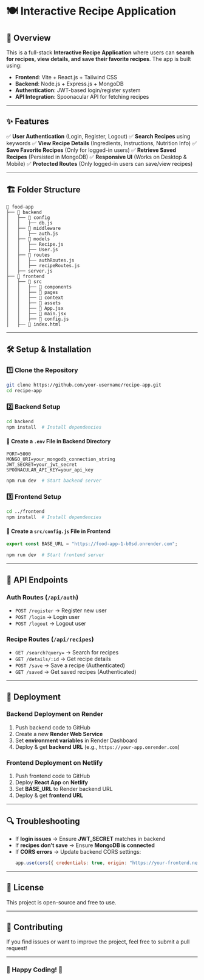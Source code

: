 # 🍽️ Interactive Recipe Application

## 🚀 Overview
This is a full-stack **Interactive Recipe Application** where users can **search for recipes, view details, and save their favorite recipes**. The app is built using:

- **Frontend**: Vite + React.js + Tailwind CSS
- **Backend**: Node.js + Express.js + MongoDB
- **Authentication**: JWT-based login/register system
- **API Integration**: Spoonacular API for fetching recipes

---

## ✨ Features
✅ **User Authentication** (Login, Register, Logout)
✅ **Search Recipes** using keywords
✅ **View Recipe Details** (Ingredients, Instructions, Nutrition Info)
✅ **Save Favorite Recipes** (Only for logged-in users)
✅ **Retrieve Saved Recipes** (Persisted in MongoDB)
✅ **Responsive UI** (Works on Desktop & Mobile)
✅ **Protected Routes** (Only logged-in users can save/view recipes)

---

## 🏗️ Folder Structure
```
📂 food-app
├── 📁 backend
│   ├── 📁 config
│   │   ├── db.js
│   ├── 📁 middleware
│   │   ├── auth.js
│   ├── 📁 models
│   │   ├── Recipe.js
│   │   ├── User.js
│   ├── 📁 routes
│   │   ├── authRoutes.js
│   │   ├── recipeRoutes.js
│   ├── server.js
├── 📁 frontend
│   ├── 📁 src
│   │   ├── 📁 components
│   │   ├── 📁 pages
│   │   ├── 📁 context
│   │   ├── 📁 assets
│   │   ├── 📄 App.jsx
│   │   ├── 📄 main.jsx
│   │   ├── 📄 config.js
│   ├── 📄 index.html
```

---

## 🛠️ Setup & Installation
### **1️⃣ Clone the Repository**
```sh
git clone https://github.com/your-username/recipe-app.git
cd recipe-app
```

### **2️⃣ Backend Setup**
```sh
cd backend
npm install  # Install dependencies
```

#### **🔹 Create a `.env` File in Backend Directory**
```env
PORT=5000
MONGO_URI=your_mongodb_connection_string
JWT_SECRET=your_jwt_secret
SPOONACULAR_API_KEY=your_api_key
```

```sh
npm run dev  # Start backend server
```

### **3️⃣ Frontend Setup**
```sh
cd ../frontend
npm install  # Install dependencies
```

#### **🔹 Create a `src/config.js` File in Frontend**
```js
export const BASE_URL = "https://food-app-1-b0sd.onrender.com";
```

```sh
npm run dev  # Start frontend server
```

---

## 🚀 API Endpoints
### **Auth Routes** (`/api/auth`)
- `POST /register` → Register new user
- `POST /login` → Login user
- `POST /logout` → Logout user

### **Recipe Routes** (`/api/recipes`)
- `GET /search?query=` → Search for recipes
- `GET /details/:id` → Get recipe details
- `POST /save` → Save a recipe (Authenticated)
- `GET /saved` → Get saved recipes (Authenticated)

---

## 📌 Deployment
### **Backend Deployment on Render**
1. Push backend code to GitHub
2. Create a new **Render Web Service**
3. Set **environment variables** in Render Dashboard
4. Deploy & get **backend URL** (e.g., `https://your-app.onrender.com`)

### **Frontend Deployment on Netlify**
1. Push frontend code to GitHub
2. Deploy **React App** on **Netlify**
3. Set **BASE_URL** to Render backend URL
4. Deploy & get **frontend URL**

---

## 🔍 Troubleshooting
- If **login issues** → Ensure **JWT_SECRET** matches in backend
- If **recipes don’t save** → Ensure **MongoDB is connected**
- If **CORS errors** → Update backend CORS settings:
  ```js
  app.use(cors({ credentials: true, origin: "https://your-frontend.netlify.app" }));
  ```

---

## 📜 License
This project is open-source and free to use.

---

## 🙌 Contributing
If you find issues or want to improve the project, feel free to submit a pull request!

---

### 🎉 Happy Coding! 🚀

